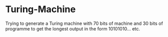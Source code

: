 # Turing-Machine
Trying to generate a Turing machine with 70 bits of machine and 30 bits of programme to get the longest output in the form 10101010... etc.
